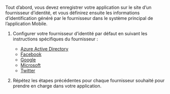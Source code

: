 
Tout d’abord, vous devez enregistrer votre application sur le site d’un fournisseur d’identité, et vous définirez ensuite les informations d’identification généré par le fournisseur dans le système principal de l’application Mobile.

1. Configurer votre fournisseur d’identité par défaut en suivant les instructions spécifiques du fournisseur : 
    
    + [Azure Active Directory](../articles/app-service-mobile/app-service-mobile-how-to-configure-active-directory-authentication.md)
    + [Facebook](../articles/app-service-mobile/app-service-mobile-how-to-configure-facebook-authentication.md)
    + [Google](../articles/app-service-mobile/app-service-mobile-how-to-configure-google-authentication.md)
    + [Microsoft](../articles/app-service-mobile/app-service-mobile-how-to-configure-microsoft-authentication.md)
    + [Twitter](../articles/app-service-mobile/app-service-mobile-how-to-configure-twitter-authentication.md)

2. Répétez les étapes précédentes pour chaque fournisseur souhaité pour prendre en charge dans votre application.


<!-- URLs. -->
[Azure portal]: https://portal.azure.com/
